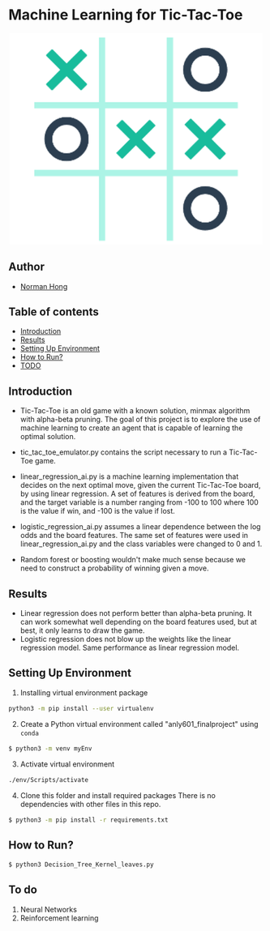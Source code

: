 # Machine Learning for Tic-Tac-Toe
<p align='center'>
<img src="https://github.com/nh530/Project_Showcase/blob/master/AI_Games/tic_tac_toe/images/ttt.png" width="500">
</p>

## Author

* [Norman Hong](https://www.linkedin.com/in/norman-hong-b4075210a/)

## Table of contents

* [Introduction](#Introduction)
* [Results](#Results)
* [Setting Up Environment](#Setting-Up-Environment)
* [How to Run?](#How-to-Run?)
* [TODO](#To-do)

## Introduction

* Tic-Tac-Toe is an old game with a known solution, minmax algorithm with alpha-beta pruning. The goal of this project is to explore the use of machine learning to create an agent that is capable of learning the optimal solution. 

* tic_tac_toe_emulator.py contains the script necessary to run a Tic-Tac-Toe game. 

* linear_regression_ai.py is a machine learning implementation that decides on the next optimal move, given the current Tic-Tac-Toe board, by using linear regression. A set of features is derived from the board, and the target variable is a number ranging from -100 to 100 where 100 is the value if win, and -100 is the value if lost. 

* logistic_regression_ai.py assumes a linear dependence between the log odds and the board features. The same set of features were used in linear_regression_ai.py and the class variables were changed to 0 and 1.

* Random forest or boosting wouldn't make much sense because we need to construct a probability of winning given a move. 

## Results

* Linear regression does not perform better than alpha-beta pruning. It can work somewhat well depending on the board features used, but at best, it only learns to draw the game.
* Logistic regression does not blow up the weights like the linear regression model. Same performance as linear regression model. 

## Setting Up Environment

1. Installing virtual environment package 
``` bash
python3 -m pip install --user virtualenv
```

2. Create a Python virtual environment called "anly601_finalproject" using `conda`
``` bash
$ python3 -m venv myEnv
```

3. Activate virtual environment
``` bash
./env/Scripts/activate
```

4. Clone this folder and install required packages
There is no dependencies with other files in this repo.
``` bash
$ python3 -m pip install -r requirements.txt
```

## How to Run?

``` bash
$ python3 Decision_Tree_Kernel_leaves.py
```

## To do
1. Neural Networks
2. Reinforcement learning
